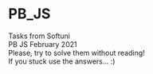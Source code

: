 # PB_JS<br>
Tasks from Softuni<br>
PB JS February 2021
<br>
Please, try to solve them without reading!<br>
If you stuck use the answers...
:)
